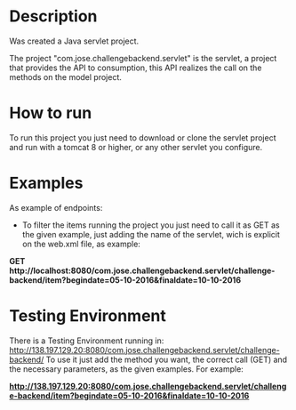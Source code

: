 # Description
Was created a Java servlet project.

The project "com.jose.challengebackend.servlet" is  the servlet, a project that provides the API to consumption, this API realizes the call on the methods on the model project.

# How to run
To run this project you just need to download or clone the servlet project and run with a tomcat 8 or higher, or any other servlet you configure.

# Examples
As example of endpoints:

- To filter the items running the project you just need to call it as GET as the given example, just adding the name of the servlet, wich is explicit on the web.xml file, as example:

**GET http://localhost:8080/com.jose.challengebackend.servlet/challenge-backend/item?begindate=05-10-2016&finaldate=10-10-2016**

# Testing Environment
There is a Testing Environment running in: http://138.197.129.20:8080/com.jose.challengebackend.servlet/challenge-backend/
To use it just add the method you want, the correct call (GET) and the necessary parameters, as the given examples.
For example:

**http://138.197.129.20:8080/com.jose.challengebackend.servlet/challenge-backend/item?begindate=05-10-2016&finaldate=10-10-2016**
